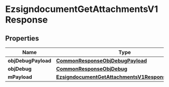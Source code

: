 

# EzsigndocumentGetAttachmentsV1Response

## Properties

Name | Type | Description | Notes
------------ | ------------- | ------------- | -------------
**objDebugPayload** | [**CommonResponseObjDebugPayload**](CommonResponseObjDebugPayload.md) |  | 
**objDebug** | [**CommonResponseObjDebug**](CommonResponseObjDebug.md) |  |  [optional]
**mPayload** | [**EzsigndocumentGetAttachmentsV1ResponseMPayload**](EzsigndocumentGetAttachmentsV1ResponseMPayload.md) |  | 




